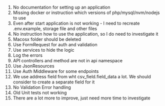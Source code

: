 1. No documentation for setting up an application
2. Missing docker or instruction which versions of php/mysql/nvm/nodejs to use
3. Even after start application is not working - I need to recreate .env.example, storage file and other files
4. No instruction how to use the application, so I do need to investigate it
5. Macosx folder should be deleted
6. Use FormRequest for auth and validation
7. Use services to hide the logic
8. Log the errors
9. API controllers and method are not in api namespace
10. Use JsonResources
11. Use Auth Middleware for some endpoints
12. We use address field from wht csv_field.field_data a lot. We should consider to create a separate field for it
13. No Validation Error handling
14. Old Unit tests not working
15. There are a lot more to improve, just need more time to investigate